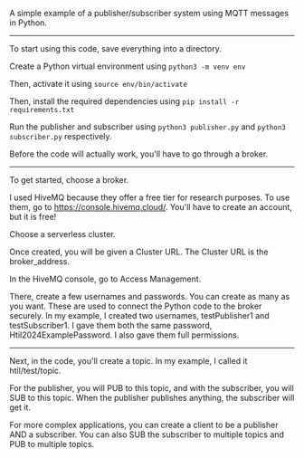 A simple example of a publisher/subscriber system using MQTT messages in Python.

---

To start using this code, save everything into a directory.

Create a Python virtual environment using   ```python3 -m venv env```

Then, activate it using   ```source env/bin/activate```

Then, install the required dependencies using   ```pip install -r requirements.txt```

Run the publisher and subscriber using   ```python3 publisher.py```   and   ```python3 subscriber.py```   respectively.

Before the code will actually work, you'll have to go through a broker.

---

To get started, choose a broker.

I used HiveMQ because they offer a free tier for research purposes. To use them, go to https://console.hivemq.cloud/. You'll have to create an account, but it is free!

Choose a serverless cluster.

Once created, you will be given a Cluster URL. The Cluster URL is the broker_address.

In the HiveMQ console, go to Access Management.

There, create a few usernames and passwords. You can create as many as you want. These are used to connect the Python code to the broker securely. In my example, I created two usernames, testPublisher1 and testSubscriber1. I gave them both the same password, Htil2024ExamplePassword. I also gave them full permissions.

---

Next, in the code, you'll create a topic. In my example, I called it htil/test/topic.

For the publisher, you will PUB to this topic, and with the subscriber, you will SUB to this topic. When the publisher publishes anything, the subscriber will get it.

For more complex applications, you can create a client to be a publisher AND a subscriber. You can also SUB the subscriber to multiple topics and PUB to multiple topics.
